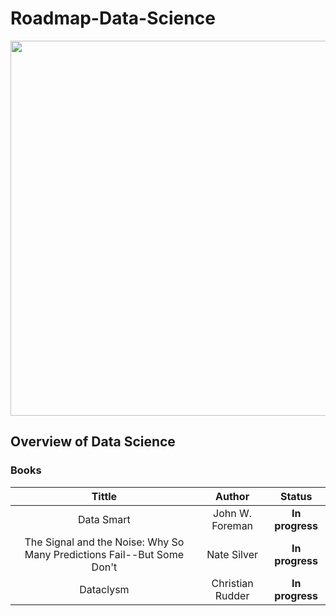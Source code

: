 # Roadmap-Data-Science

<p align="center"> 
<img src="https://cdn.searchenginejournal.com/wp-content/uploads/2019/12/when-to-use-data-science-in-seo-5def8e5b1c22c-1520x800.webp" width="600">
</p>

## Overview of Data Science

### Books

|                                 Tittle                                 |      Author      |     Status      |
| :--------------------------------------------------------------------: | :--------------: | :-------------: |
|                               Data Smart                               | John W. Foreman  | **In progress** |
| The Signal and the Noise: Why So Many Predictions Fail--But Some Don't |   Nate Silver    | **In progress** |
|                               Dataclysm                                | Christian Rudder | **In progress** |
